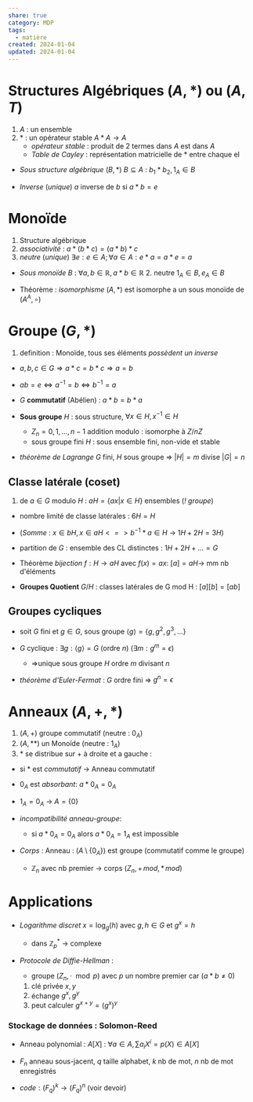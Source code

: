 ```yaml
---  
share: true  
category: MDP  
tags:  
  - matière  
created: 2024-01-04  
updated: 2024-01-04  
---  
```

  
# Structures Algébriques $(A,*)$ ou $(A,T)$  
1. $A$ : un ensemble  
2. $*$ : un opérateur stable     $A*A\to A$  
	- *opérateur stable* : produit de 2 termes dans $A$ est dans $A$  
	- *Table de Cayley* : représentation matricielle de $*$ entre chaque el  
  
- *Sous structure algébrique* $(B,*)$  $B \subseteq A$ :  $b_{1}*b_{2}, 1_{A}\in B$  
  
- *Inverse* (*unique*) $a$ inverse de $b$ si $a*b=e$  
# Monoïde  
1. Structure algébrique  
2. *associativité* : $a*(b*c) = (a*b)*c$  
3. *neutre* (*unique*) $\exists e: e \in A; \forall a \in A : e*a=a*e=a$  
  
  
- *Sous monoïde* $B$ : $\forall a,b \in \mathbb{R}, a*b \in \mathbb{R}$ 2. neutre $1_A \in B, e_A \in B$  
  
- Théorème : *isomorphisme* $(A,*)$ est isomorphe a un sous monoïde de $(A^A, \circ)$  
  
# Groupe $(G,*)$  
1. definition : Monoïde,  tous ses éléments *possèdent un inverse*  
  
- $a,b,c \in G \Rightarrow  a*c=b*c \Rightarrow a=b$  
  
- $ab=e \iff a^{-1}=b\iff b^{-1}=a$  
  
- $G$ **commutatif** (Abélien) : $a*b=b*a$  
  
- **Sous groupe** $H$ : sous structure, $\forall x \in H, x^{-1} \in H$  
	- $Z_{n}=0,1,\dots, n-1$ addition modulo : isomorphe à $Z/nZ$    
	- sous groupe fini $H$ : sous ensemble fini, non-vide et stable   
  
- *théorème de Lagrange* $G$ fini, $H$ sous groupe ⇒ $|H|=m$ divise $|G|=n$  
## Classe latérale (coset)  
1. de $a\in G$ modulo $H$ : $aH = \{ax|x \in H\}$ ensembles  (*! groupe*)  
  
- nombre limité de classe latérales : $6H = H$  
  
- (*Somme* : $x \in bH, x \in aH <=> b^{-1}*a  \in H$ → $1H + 2H = 3H$)  
  
- partition de $G$ : ensemble des CL distinctes : $1H+2H+\dots=G$  
  
- Théorème *bijection* $f:H\to aH$  avec $f(x)=ax$: $[a]=aH$→ mm nb d'éléments  
  
- **Groupes Quotient** $G /H$ : classes latérales de G mod H : $[a][b]=[ab]$  
## Groupes cycliques  
  
- soit $G$ fini et $g\in G$, sous groupe $\langle g \rangle =\{ g, g^2, g^3, \dots \}$  
  
- $G$ cyclique : $\exists g:\langle g \rangle=G$ (ordre $n$) ($\exists m:g^m=\epsilon$)  
	- ⇒unique sous groupe $H$ ordre $m$ divisant $n$  
  
- *théorème d'Euler-Fermat* : $G$ ordre fini ⇒ $g^n=\epsilon$  
# Anneaux $(A, +, *)$  
1. $(A,+)$ groupe commutatif (neutre : $0_{A}$)  
2. $(A,**)$ un Monoïde (neutre : $1_{A}$)  
3. $*$ se distribue sur $+$ à droite et a gauche :  
  
  
- si $*$ est *commutatif* → Anneau commutatif  
  
- $0_{A}$ est *absorbant*: $a*0_{A}=0_{A}$  
  
- $1_{A}=0_{A}$ → $A=\{ 0 \}$  
  
- *incompatibilité anneau-groupe*:  
	- si $a*0_{A}=0_{A}$ alors  $a*0_{A}=1_{A}$ est impossible  
  
- *Corps* : Anneau : $(A\setminus \{0_{A}  \})$ est groupe (commutatif comme le groupe)  
	- $\mathbb{Z}_{n}$ avec nb premier → corps $(Z_{n}, +\,mod, *\,mod)$  
  
# Applications  
  
- *Logarithme discret* $x=\log_{g}(h)$ avec $g,h\in G$ et $g^x=h$  
	- dans $\mathbb{Z}_{p}^*$ → complexe  
  
- *Protocole de Diffie-Hellman* :  
	- groupe $(Z_{n}, \cdot \mod p)$ avec $p$ un nombre premier car ($a*b\neq 0$)  
	1. clé privée $x,y$  
	2. échange $g^x, g^y$  
	3. peut calculer $g^{x+y}=(g^x)^y$   
  
### Stockage de données : Solomon-Reed  
  
- Anneau polynomial : $A[X]$ : $\forall a \in A,  \sum a_{i}X^i=p(X) \in A[X]$  
  
- $F_{n}$ anneau sous-jacent, $q$ taille alphabet, $k$ nb de mot, $n$ nb de mot enregistrés  
  
- $code :(F_{q})^k\to(F_{q})^n$ (voir devoir)  
